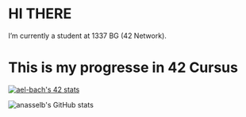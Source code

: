 # HI THERE 
I’m currently a student at 1337 BG (42 Network).
# This is my progresse in 42 Cursus
<a href="https://github.com/oakoudad/badge42"><img src="https://badge.mediaplus.ma/greenbinary/ael-bach" alt="ael-bach's 42 stats" /></a>

![anasselb's GitHub stats](https://github-readme-stats.vercel.app/api?username=ytouate&show_icons=true&theme=tokyonight)

